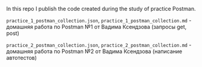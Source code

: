 In this repo I publish the code created during the study of practice Postman.

`practice_1_postman_collection.json`, `practice_1_postman_collection.md` - домашняя работа по Postman №1 от Вадима Ксендзова (запросы get, post)

`practice_2_postman_collection.json`, `practice_2_postman_collection.md` - домашняя работа по Postman №2 от Вадима Ксендзова (написание автотестов)